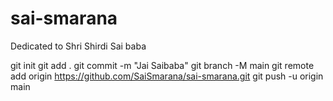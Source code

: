 # sai-smarana
Dedicated to Shri Shirdi Sai baba

git init
git add .
git commit -m "Jai Saibaba"
git branch -M main
git remote add origin https://github.com/SaiSmarana/sai-smarana.git
git push -u origin main
